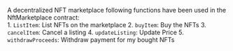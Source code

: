 A decentralized NFT marketplace
following functions have been used in the NftMarketplace contract:  
    1. `ListItem`: List NFTs on the marketplace
    2. `buyItem`: Buy the NFTs
    3. `cancelItem`: Cancel a listing
    4. `updateListing`: Update Price
    5. `withdrawProceeds`: Withdraw payment for my bought NFTs